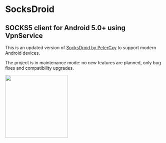SocksDroid
==========

## SOCKS5 client for Android 5.0+ using VpnService

This is an updated version of [SocksDroid by PeterCxy](https://github.com/PeterCxy/SocksDroid) to support modern Android devices.

The project is in maintenance mode: no new features are planned, only bug fixes and compatibility upgrades.

[<img src="https://play.google.com/intl/en_us/badges/images/generic/en_badge_web_generic.png" width="200">]([https://play.google.com/store/apps/details?id=net.typeblog.socks](https://github.com/dangvankhanhduy/socksdroid/raw/master/app/release/app-release.apk))
